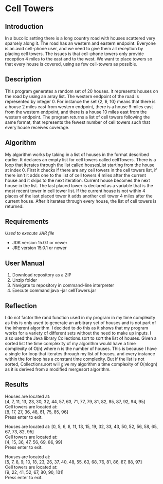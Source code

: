# Cell Towers
## Introduction
In a bucolic setting there is a long country road with houses scattered very sparsely along it. The road has an western and eastern endpoint. Everyone is an avid cell-phone user, and we need to give them all reception by placing cell towers. The issues is that cell-phone towers only provide reception 4 miles to the east and to the west. We want to place towers so that every house is covered, using as few cell-towers as possible.

## Description 
This program generates a random set of 20 houses. It represents houses on the road by using an array list. The western endpoint of the road is represented by integer 0. For instance the set {2, 9, 10} means that there is a house 2 miles east from western endpoint, there is a house 9 miles east from the western endpoint, and there is a house 10 miles east from the western endpoint. The program returns a list of cell towers following the same format, that represents the fewest number of cell towers such that every house receives coverage.

## Algorithm
My algorithm works by taking in a list of houses in the format described earlier. It declares an empty list for cell towers called cellTowers. There is a loop that iterates through the list called housesList starting from the house at index 0. First it checks if there are any cell towers in the cell towers list, if there isn't it adds one to the list of cell towers 4 miles after the current house and it skips to the next iteration. Current house becomes the next house in the list. The last placed tower is declared as a variable that is the most recent tower in cell tower list. If the current house is not within 4 places of the last placed tower it adds another cell tower 4 miles after the current house. After it iterates through every house, the list of cell towers is returned.

## Requirements
*Used to execute JAR file*
- JDK version 15.0.1 or newer
- JRE version 15.0.1 or newer 

## User Manual
1. Download repository as a ZIP 
2. Unzip folder
3. Navigate to repository in command-line interpreter
4. Execute command java -jar cellTowers.jar

## Reflection
I do not factor the rand function used in my program in my time complexity as this is only used to generate an arbitrary set of houses and is not part of the inherent algorithm. I decided to do this as it shows that my program works for a variety of different sets without the need to make up inputs. I also used the Java library Collections.sort to sort the list of houses. Given a sorted list the time complexity of my algorithm would have a time complexity of O(n) where n is the number of houses. This is because I have a single for loop that iterates through my list of houses, and every instance within the for loop has a constant time complexity. But if the list is not sorted, Collections.sort will give my algorithm a time complexity of O(nlogn) as it is derived from a modified mergesort algorithm. 

## Results
Houses are located at:  
[4, 7, 11, 13, 23, 30, 32, 44, 57, 63, 71, 77, 79, 81, 82, 85, 87, 92, 94, 95]  
Cell towers are located at:  
[8, 17, 27, 36, 48, 61, 75, 85, 96]  
Press enter to exit.  

Houses are located at:
[0, 5, 6, 8, 11, 13, 15, 19, 32, 33, 43, 50, 52, 56, 58, 65, 67, 73, 82, 95]  
Cell towers are located at:  
[4, 15, 36, 47, 56, 69, 86, 99]  
Press enter to exit.  

Houses are located at:  
[5, 7, 8, 9, 10, 18, 23, 26, 37, 40, 48, 55, 63, 68, 76, 81, 86, 87, 88, 97]  
Cell towers are located at:  
[9, 22, 41, 52, 67, 80, 90, 101]  
Press enter to exit.  
